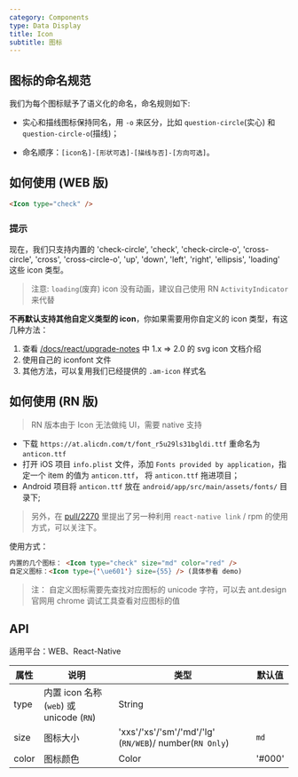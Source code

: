 ```yaml
---
category: Components
type: Data Display
title: Icon
subtitle: 图标
---
```




## 图标的命名规范

我们为每个图标赋予了语义化的命名，命名规则如下:

- 实心和描线图标保持同名，用 `-o` 来区分，比如 `question-circle`(实心) 和 `question-circle-o`(描线)；

- 命名顺序：`[icon名]-[形状可选]-[描线与否]-[方向可选]`。

## 如何使用 (WEB 版)

```html
<Icon type="check" />
```

### 提示

现在，我们只支持内置的 'check-circle', 'check', 'check-circle-o', 'cross-circle', 'cross', 'cross-circle-o', 'up', 'down', 'left', 'right', 'ellipsis', 'loading' 这些 icon 类型。

> 注意: `loading`(废弃) icon 没有动画，建议自己使用 RN `ActivityIndicator` 来代替

**不再默认支持其他自定义类型的 icon**，你如果需要用你自定义的 icon 类型，有这几种方法：

1. 查看 [/docs/react/upgrade-notes](/docs/react/upgrade-notes#1.x-=>-2.0) 中 1.x => 2.0 的 svg icon 文档介绍
2. 使用自己的 iconfont 文件
3. 其他方法，可以复用我们已经提供的 `.am-icon` 样式名


## 如何使用 (RN 版)

> RN 版本由于 Icon 无法做纯 UI，需要 native 支持

- 下载 `https://at.alicdn.com/t/font_r5u29ls31bgldi.ttf` 重命名为 `anticon.ttf`
- 打开 iOS 项目 `info.plist` 文件，添加 `Fonts provided by application`，指定一个 item 的值为 `anticon.ttf`， 将 `anticon.ttf` 拖进项目；
- Android 项目将 `anticon.ttf` 放在 `android/app/src/main/assets/fonts/` 目录下;

> 另外，在 [pull/2270](https://github.com/ant-design/ant-design-mobile/pull/2270) 里提出了另一种利用 `react-native link` / rpm 的使用方式，可以关注下。

使用方式：

```html
内置的几个图标： <Icon type="check" size="md" color="red" />
自定义图标：<Icon type={'\ue601'} size={55} /> (具体参看 demo)
```
> 注： 自定义图标需要先查找对应图标的 unicode 字符，可以去 ant.design 官网用 chrome 调试工具查看对应图标的值

## API

适用平台：WEB、React-Native

| 属性        | 说明           | 类型            | 默认值       |
|------------|----------------|----------------|--------------|
| type    |   内置 icon 名称 (`web`) 或 unicode (`RN`)    | String   |
| size    |   图标大小    | 'xxs'/'xs'/'sm'/'md'/'lg' (`RN/WEB`)/ number(`RN Only`)  | `md` |
| color   | 图标颜色  | Color | '#000' |
